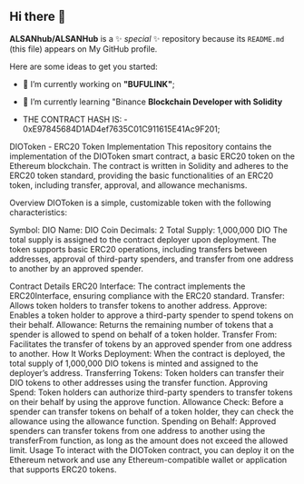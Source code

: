 ## Hi there 👋

**ALSANhub/ALSANHub** is a ✨ _special_ ✨ repository because its `README.md` (this file) appears on My GitHub profile.

Here are some ideas to get you started:

- 🔭 I’m currently working on **"BUFULINK"**;
- 🌱 I’m currently learning "Binance **Blockchain Developer with Solidity**


- THE CONTRACT HASH IS: -  0xE97845684D1AD4ef7635C01C911615E41Ac9F201;

DIOToken - ERC20 Token Implementation
This repository contains the implementation of the DIOToken smart contract, a basic ERC20 token on the Ethereum blockchain. The contract is written in Solidity and adheres to the ERC20 token standard, providing the basic functionalities of an ERC20 token, including transfer, approval, and allowance mechanisms.

Overview
DIOToken is a simple, customizable token with the following characteristics:

Symbol: DIO
Name: DIO Coin
Decimals: 2
Total Supply: 1,000,000 DIO
The total supply is assigned to the contract deployer upon deployment. The token supports basic ERC20 operations, including transfers between addresses, approval of third-party spenders, and transfer from one address to another by an approved spender.

Contract Details
ERC20 Interface: The contract implements the ERC20Interface, ensuring compliance with the ERC20 standard.
Transfer: Allows token holders to transfer tokens to another address.
Approve: Enables a token holder to approve a third-party spender to spend tokens on their behalf.
Allowance: Returns the remaining number of tokens that a spender is allowed to spend on behalf of a token holder.
Transfer From: Facilitates the transfer of tokens by an approved spender from one address to another.
How It Works
Deployment: When the contract is deployed, the total supply of 1,000,000 DIO tokens is minted and assigned to the deployer’s address.
Transferring Tokens: Token holders can transfer their DIO tokens to other addresses using the transfer function.
Approving Spend: Token holders can authorize third-party spenders to transfer tokens on their behalf by using the approve function.
Allowance Check: Before a spender can transfer tokens on behalf of a token holder, they can check the allowance using the allowance function.
Spending on Behalf: Approved spenders can transfer tokens from one address to another using the transferFrom function, as long as the amount does not exceed the allowed limit.
Usage
To interact with the DIOToken contract, you can deploy it on the Ethereum network and use any Ethereum-compatible wallet or application that supports ERC20 tokens.
